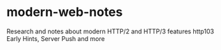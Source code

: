# modern-web-notes
Research and notes about modern HTTP/2 and HTTP/3 features http103 Early Hints, Server Push and more
